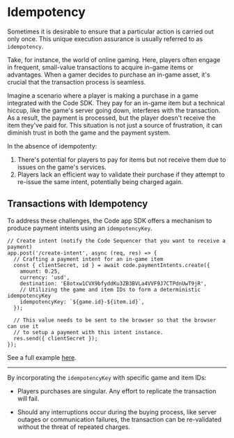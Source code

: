 # Idempotency
Sometimes it is desirable to ensure that a particular action is carried out only once. This unique execution assurance is usually referred to as `idempotency`.

Take, for instance, the world of online gaming. Here, players often engage in frequent, small-value transactions to acquire in-game items or advantages. When a gamer decides to purchase an in-game asset, it's crucial that the transaction process is seamless.

Imagine a scenario where a player is making a purchase in a game integrated with the Code SDK. They pay for an in-game item but a technical hiccup, like the game's server going down, interferes with the transaction. As a result, the payment is processed, but the player doesn't receive the item they've paid for. This situation is not just a source of frustration, it can diminish trust in both the game and the payment system.

In the absence of idempotenty:

1) There's potential for players to pay for items but not receive them due to issues on the game's services.
2) Players lack an efficient way to validate their purchase if they attempt to re-issue the same intent, potentially being charged again.

## Transactions with Idempotency
To address these challenges, the Code app SDK offers a mechanism to produce payment intents using an `idempotencyKey`.

```js{9}
// Create intent (notify the Code Sequencer that you want to receive a payment)
app.post('/create-intent', async (req, res) => {
  // Crafting a payment intent for an in-game item
  const { clientSecret, id } = await code.paymentIntents.create({
    amount: 0.25,
    currency: 'usd',
    destination: 'E8otxw1CVX9bfyddKu3ZB3BVLa4VVF9J7CTPdnUwT9jR',
    // Utilizing the game and item IDs to form a deterministic idempotencyKey
    idempotencyKey: `${game.id}-${item.id}`,
  });

  // This value needs to be sent to the browser so that the browser can use it
  // to setup a payment with this intent instance.
  res.send({ clientSecret });
});
```

See a full example [here](../examples/payment-verification).

-------------------------------------------------------------------------------

By incorporating the `idempotencyKey` with specific game and item IDs:

* Players purchases are singular. Any effort to replicate the transaction will fail.

* Should any interruptions occur during the buying process, like server outages or communication failures, the transaction can be re-validated without the threat of repeated charges.
